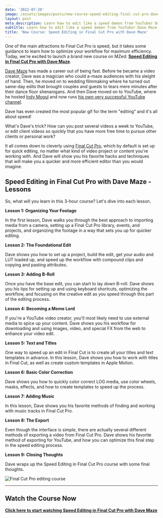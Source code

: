 ```yaml
---
date: '2022-07-20'
image: /assets/images/posts/new-course-speed-editing-final-cut-pro-dave-maze-hero.jpg
layout: post
meta_description: Learn how to edit like a speed demon from YouTuber Dave Maze
subtitle: Learn how to edit like a speed demon from YouTuber Dave Maze
title: 'New Course: Speed Editing in Final Cut Pro with Dave Maze'
---
```


One of the main attractions to Final Cut Pro is speed, but it takes some guidance to learn how to optimize your workflow for maximum efficiency. Today, we're excited to launch a brand new course on MZed: **[Speed Editing in Final Cut Pro with Dave Maze](https://www.mzed.com/courses/speed-editing-final-cut-pro)**.

[Dave Maze](https://davemaze.com/) has made a career out of being fast. Before he became a video creator, Dave was a magician who could a-maze audiences with his sleight of hand. Then, he moved on to wedding filmmaking where he turned out same-day edits that brought couples and guests to tears mere minutes after their dance floor shenanigans. And then Dave moved on to YouTube, where he hosted [Indy Mogul](https://www.youtube.com/c/indymogul) and now runs [his own very successful YouTube channel](https://www.youtube.com/c/davemaze1).

Dave has even created the most popular gif for the term "editing" and it's all about speed!

What's Dave's trick? How can you post several videos a week to YouTube, or edit client videos so quickly that you have more free time to pursue other clients or personal work?

It all comes down to cleverly using [Final Cut Pro](https://www.apple.com/final-cut-pro/), which by default is set up for quick editing, no matter what kind of video project or content you're working with. And Dave will show you his favorite hacks and techniques that will make you a quicker and more efficient editor than you would imagine.

## **Speed Editing in Final Cut Pro with Dave Maze - Lessons**

So, what will you learn in this 3-hour course? Let's dive into each lesson.

**Lesson 1: Organizing Your Footage**

In the first lesson, Dave walks you through the best approach to importing media from a camera, setting up a Final Cut Pro library, events, and projects, and organizing the footage in a way that sets you up for quicker editing.

**Lesson 2: The Foundational Edit**

Dave shows you how to set up a project, build the edit, get your audio and LUT loaded up, and speed up the workflow with compound clips and copying and pasting attributes.

**Lesson 3: Adding B-Roll**

Once you have the base edit, you can start to lay down B-roll. Dave shows you his tips for setting up and using keyboard shortcuts, optimizing the workflow, and focusing on the creative edit as you speed through this part of the editing process.

**Lesson 4: Becoming a Meme Lord**

If you're a YouTube video creator, you'll most likely need to use external media to spice up your content. Dave shows you his workflow for downloading and using images, video, and special FX from the web to enhance your video edit.

**Lesson 5: Text and Titles**

One way to speed up an edit in Final Cut is to create all your titles and text templates in advance. In this lesson, Dave shows you how to work with titles in Final Cut, as well as create custom templates in Apple Motion.

**Lesson 6: Basic Color Correction**

Dave shows you how to quickly color correct LOG media, use color wheels, masks, effects, and how to create templates to speed up the process.

**Lesson 7: Adding Music**

In this lesson, Dave shows you his favorite methods of finding and working with music tracks in Final Cut Pro.

**Lesson 8: The Export**

Even though the interface is simple, there are actually several different methods of exporting a video from Final Cut Pro. Dave shows his favorite method of exporting for YouTube, and how you can optimize this final step in the speed editing process.

**Lesson 9: Closing Thoughts**

Dave wraps up the Speed Editing in Final Cut Pro course with some final thoughts.

![Final Cut Pro editing course](https://mzed-cdn1.sfo2.cdn.digitaloceanspaces.com/uploads/news/final-cut-pro-speed-editing-dave-maze.jpg)

* * *

## **Watch the Course Now**

[**Click here to start watching Speed Editing in Final Cut Pro with Dave Maze**](http://www.mzed.com/courses/speed-editing-final-cut-pro)